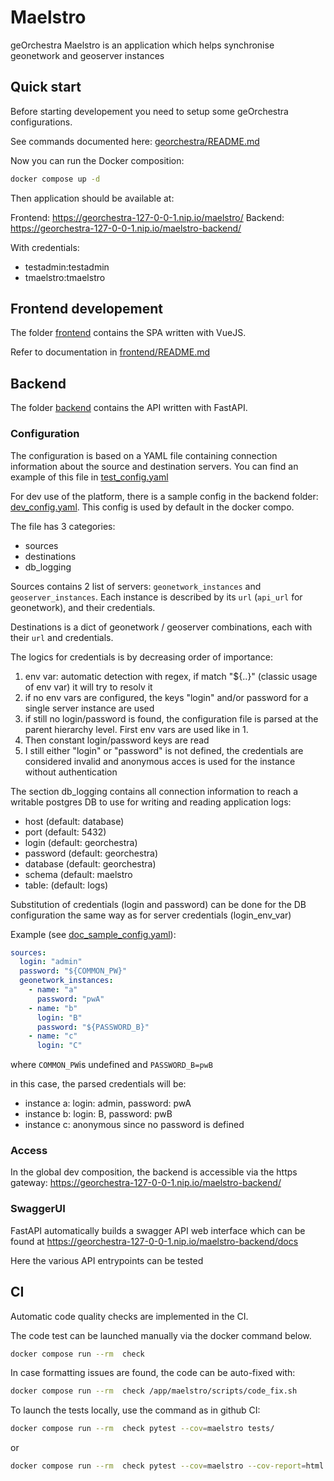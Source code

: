 # Maelstro

geOrchestra Maelstro is an application which helps synchronise geonetwork and geoserver instances

## Quick start

Before starting developement you need to setup some geOrchestra configurations.

See commands documented here: [georchestra/README.md](georchestra/README.md)

Now you can run the Docker composition:

```bash
docker compose up -d
```

Then application should be available at:

Frontend: https://georchestra-127-0-0-1.nip.io/maelstro/
Backend: https://georchestra-127-0-0-1.nip.io/maelstro-backend/

With credentials:

- testadmin:testadmin
- tmaelstro:tmaelstro

## Frontend developement

The folder [frontend](frontend) contains the SPA written with VueJS.

Refer to documentation in [frontend/README.md](frontend/README.md)

## Backend

The folder [backend](backend) contains the API written with FastAPI.

### Configuration

The configuration is based on a YAML file containing connection information about the source and destination servers. You can find an example of this file in [test_config.yaml](backend/tests/test_config.yaml)

For dev use of the platform, there is a sample config in the backend folder: [dev_config.yaml](backend/dev_config.yaml). This config is used by default in the docker compo.

The file has 3 categories:
- sources
- destinations
- db_logging

Sources contains 2 list of servers: `geonetwork_instances` and `geoserver_instances`. Each instance is described by its `url` (`api_url` for geonetwork), and their credentials.

Destinations is a dict of geonetwork / geoserver combinations, each with their `url` and credentials.

The logics for credentials is by decreasing order of importance:

1. env var: automatic detection with regex, if match "${..}" (classic usage of env var) it will try to resolv it
2. if no env vars are configured, the keys "login" and/or password for a single server instance are used
3. if still no login/password is found, the configuration file is parsed at the parent hierarchy level. First env vars are used like in 1.
4. Then constant login/password keys are read
5. I still either "login" or "password" is not defined, the credentials are considered invalid and anonymous acces is used for the instance without authentication

The section db_logging contains all connection information to reach a writable postgres DB to use for writing and reading application logs:
- host (default: database)
- port (default: 5432)
- login (default: georchestra)
- password (default: georchestra)
- database (default: georchestra)
- schema (default: maelstro
- table: (default: logs)

Substitution of credentials (login and password) can be done for the DB configuration the same way as for server credentials (login_env_var)


Example (see [doc_sample_config.yaml](backend/tests/doc_sample_config.yaml)):

```yaml
sources:
  login: "admin"
  password: "${COMMON_PW}"
  geonetwork_instances:
    - name: "a"
      password: "pwA"
    - name: "b"
      login: "B"
      password: "${PASSWORD_B}"
    - name: "c"
      login: "C"
```

where `COMMON_PW`is undefined and `PASSWORD_B=pwB`

in this case, the parsed credentials will be:

- instance a: login: admin, password: pwA
- instance b: login: B, password: pwB
- instance c: anonymous since no password is defined

### Access

In the global dev composition, the backend is accessible via the https gateway:
https://georchestra-127-0-0-1.nip.io/maelstro-backend/

### SwaggerUI

FastAPI automatically builds a swagger API web interface which can be found at
https://georchestra-127-0-0-1.nip.io/maelstro-backend/docs

Here the various API entrypoints can be tested

## CI

Automatic code quality checks are implemented in the CI.

The code test can be launched manually via the docker command below.

```bash
docker compose run --rm  check
```

In case formatting issues are found, the code can be auto-fixed with:

```bash
docker compose run --rm  check /app/maelstro/scripts/code_fix.sh
```

To launch the tests locally, use the command as in github CI:

```bash
docker compose run --rm  check pytest --cov=maelstro tests/
```

or

```bash
docker compose run --rm  check pytest --cov=maelstro --cov-report=html tests/
```
